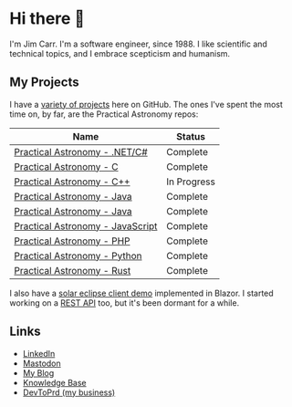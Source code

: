 # Hi there 👋

I'm Jim Carr.  I'm a software engineer, since 1988.  I like scientific and technical topics, and I embrace scepticism and humanism.

## My Projects

I have a [variety of projects](https://github.com/jfcarr?tab=repositories) here on GitHub.  The ones I've spent the most time on, by far, are the Practical Astronomy repos:

Name | Status
---- | ------
[Practical Astronomy - .NET/C#](https://github.com/jfcarr/practical-astronomy-dotnet) | Complete
[Practical Astronomy - C](https://github.com/jfcarr/practical-astronomy-c) | Complete
[Practical Astronomy - C++](https://github.com/jfcarr/practical-astronomy-cpp) | In Progress
[Practical Astronomy - Java](https://github.com/jfcarr/practical-astronomy-java) | Complete
[Practical Astronomy - Java](https://github.com/jfcarr/practical-astronomy-java) | Complete
[Practical Astronomy - JavaScript](https://github.com/jfcarr/practical-astronomy-javascript) | Complete
[Practical Astronomy - PHP](https://github.com/jfcarr/practical-astronomy-php) | Complete
[Practical Astronomy - Python](https://github.com/jfcarr/practical-astronomy-python) | Complete
[Practical Astronomy - Rust](https://github.com/jfcarr/practical-astronomy-rust) | Complete

I also have a [solar eclipse client demo](https://github.com/jfcarr/practical-astronomy-solar-eclipse-client) implemented in Blazor. I started working on a [REST API](https://github.com/jfcarr/practical-astronomy-rest) too, but it's been dormant for a while.

## Links

* [LinkedIn](https://linkedin.com/in/jfcarr)
* [Mastodon](https://techhub.social/@jcarr)
* [My Blog](https://blog.devtoprd.com/)
* [Knowledge Base](https://kbase.devtoprd.com)
* [DevToPrd (my business)](https://www.devtoprd.com/)
